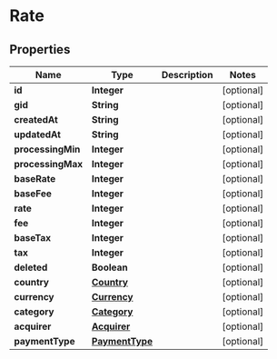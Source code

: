 

# Rate

## Properties

Name | Type | Description | Notes
------------ | ------------- | ------------- | -------------
**id** | **Integer** |  |  [optional]
**gid** | **String** |  |  [optional]
**createdAt** | **String** |  |  [optional]
**updatedAt** | **String** |  |  [optional]
**processingMin** | **Integer** |  |  [optional]
**processingMax** | **Integer** |  |  [optional]
**baseRate** | **Integer** |  |  [optional]
**baseFee** | **Integer** |  |  [optional]
**rate** | **Integer** |  |  [optional]
**fee** | **Integer** |  |  [optional]
**baseTax** | **Integer** |  |  [optional]
**tax** | **Integer** |  |  [optional]
**deleted** | **Boolean** |  |  [optional]
**country** | [**Country**](Country.md) |  |  [optional]
**currency** | [**Currency**](Currency.md) |  |  [optional]
**category** | [**Category**](Category.md) |  |  [optional]
**acquirer** | [**Acquirer**](Acquirer.md) |  |  [optional]
**paymentType** | [**PaymentType**](PaymentType.md) |  |  [optional]




